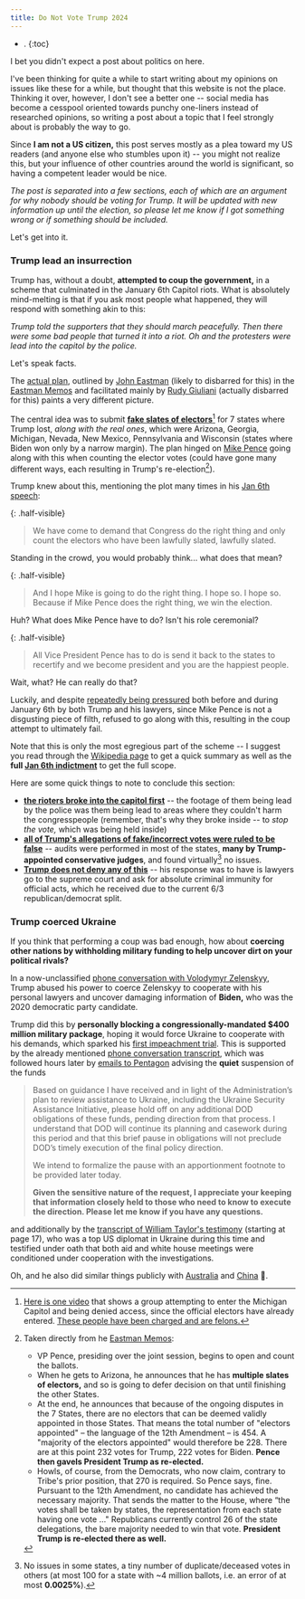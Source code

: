 ```yaml
---
title: Do Not Vote Trump 2024
---
```


- .
{:toc}

I bet you didn't expect a post about politics on here.

I've been thinking for quite a while to start writing about my opinions on issues like these for a while, but thought that this website is not the place.
Thinking it over, however, I don't see a better one -- social media has become a cesspool oriented towards punchy one-liners instead of researched opinions, so writing a post about a topic that I feel strongly about is probably the way to go.

Since **I am not a US citizen,** this post serves mostly as a plea toward my US readers (and anyone else who stumbles upon it) -- you might not realize this, but your influence of other countries around the world is significant, so having a competent leader would be nice.

_The post is separated into a few sections, each of which are an argument for why nobody should be voting for Trump.
It will be updated with new information up until the election, so please let me know if I got something wrong or if something should be included._

Let's get into it.


### Trump **lead an insurrection**

Trump has, without a doubt, **attempted to coup the government,** in a scheme that culminated in the January 6th Capitol riots.
What is absolutely mind-melting is that if you ask most people what happened, they will respond with something akin to this:

_Trump told the supporters that they should march peacefully. Then there were some bad people that turned it into a riot. Oh and the protesters were lead into the capitol by the police._

Let's speak facts.

The [actual plan](https://en.wikipedia.org/wiki/Trump_fake_electors_plot), outlined by [John Eastman](https://en.wikipedia.org/wiki/John_Eastman) (likely to disbarred for this) in the [Eastman Memos](https://en.wikipedia.org/wiki/Eastman_memos) and facilitated mainly by [Rudy Giuliani](https://en.wikipedia.org/wiki/Rudy_Giuliani) (actually disbarred for this) paints a very different picture.

The central idea was to submit [**fake slates of electors**](https://en.wikipedia.org/wiki/Trump_fake_electors_plot)[^fake] for 7 states where Trump lost, _along with the real ones_, which were Arizona, Georgia, Michigan, Nevada, New Mexico, Pennsylvania and Wisconsin (states where Biden won only by a narrow margin).
The plan hinged on [Mike Pence](https://en.wikipedia.org/wiki/Mike_Pence) going along with this when counting the elector votes (could have gone many different ways, each resulting in Trump's re-election[^memo]).

[^memo]: Taken directly from he [Eastman Memos](https://en.wikipedia.org/wiki/Eastman_memos):
    - VP Pence, presiding over the joint session, begins to open and count the ballots.
    - When he gets to Arizona, he announces that he has **multiple slates of electors,** and so is going to defer decision on that until finishing the other States.
    - At the end, he announces that because of the ongoing disputes in the 7 States, there are no electors that can be deemed validly appointed in those States. That means the total number of "electors appointed" – the language of the 12th Amendment – is 454. A "majority of the electors appointed" would therefore be 228. There are at this point 232 votes for Trump, 222 votes for Biden. **Pence then gavels President Trump as re-elected.**
    - Howls, of course, from the Democrats, who now claim, contrary to Tribe's prior position, that 270 is required. So Pence says, fine. Pursuant to the 12th Amendment, no candidate has achieved the necessary majority. That sends the matter to the House, where “the votes shall be taken by states, the representation from each state having one vote ..." Republicans currently control 26 of the state delegations, the bare majority needed to win that vote. **President Trump is re-elected there as well.**


[^fake]: [Here is one video](https://www.youtube.com/watch?v=P_NgLQxMV9c) that shows a group attempting to enter the Michigan Capitol and being denied access, since the official electors have already entered. [These people have been charged and are felons.](https://en.wikipedia.org/wiki/Michigan_prosecution_of_fake_electors)

Trump knew about this, mentioning the plot many times in his [Jan 6th speech](https://www.npr.org/2021/02/10/966396848/read-trumps-jan-6-speech-a-key-part-of-impeachment-trial):

{: .half-visible}
> We have come to demand that Congress do the right thing and only count the electors who have been lawfully slated, lawfully slated.

Standing in the crowd, you would probably think... what does that mean?

{: .half-visible}
> And I hope Mike is going to do the right thing. I hope so. I hope so.
> Because if Mike Pence does the right thing, we win the election.

Huh? What does Mike Pence have to do? Isn't his role ceremonial?

{: .half-visible}
> All Vice President Pence has to do is send it back to the states to recertify and we become president and you are the happiest people.

Wait, what? He can really do that?

Luckily, and despite [repeatedly being pressured](https://en.wikipedia.org/wiki/Attempts_to_overturn_the_2020_United_States_presidential_election#More_pressure_on_Pence) both before and during January 6th by both Trump and his lawyers, since Mike Pence is not a disgusting piece of filth, refused to go along with this, resulting in the coup attempt to ultimately fail.

Note that this is only the most egregious part of the scheme -- I suggest you read through the [Wikipedia page](https://en.wikipedia.org/wiki/Attempts_to_overturn_the_2020_United_States_presidential_election) to get a quick summary as well as the **full [Jan 6th indictment](https://www.justice.gov/storage/US_v_Trump_23_cr_257.pdf)** to get the full scope.

Here are some quick things to note to conclude this section:
- [**the rioters broke into the capitol first**](https://www.youtube.com/watch?v=jWJVMoe7OY0) -- the footage of them being lead by the police was them being lead to areas where they couldn't harm the congresspeople (remember, that's why they broke inside -- to _stop the vote,_ which was being held inside)
- [**all of Trump's allegations of fake/incorrect votes were ruled to be false**](https://en.wikipedia.org/wiki/Attempts_to_overturn_the_2020_United_States_presidential_election#Election_audits) -- audits were performed in most of the states, **many by Trump-appointed conservative judges**, and found virtually[^audits] no issues.
- **[Trump does not deny any of this](https://www.youtube.com/watch?v=MXQ43yyJvgs)** -- his response was to have is lawyers go to the supreme court and ask for absolute criminal immunity for official acts, which he received due to the current 6/3 republican/democrat split.

[^audits]: No issues in some states, a tiny number of duplicate/deceased votes in others (at most 100 for a state with ~4 million ballots, i.e. an error of at most **0.0025%**).


### Trump **coerced Ukraine**
If you think that performing a coup was bad enough, how about **coercing other nations by withholding military funding to help uncover dirt on your political rivals?**

In a now-unclassified [phone conversation with Volodymyr Zelenskyy](/assets/do-not-vote-trump-2024/zelenskyy-call.pdf), Trump abused his power to coerce Zelenskyy to cooperate with his personal lawyers and uncover damaging information of **Biden,** who was the 2020 democratic party candidate.

Trump did this by **personally blocking a congressionally-mandated $400 million military package**, hoping it would force Ukraine to cooperate with his demands, which sparked his [first impeachment trial](https://en.wikipedia.org/wiki/First_impeachment_of_Donald_Trump).
This is supported by the already mentioned [phone conversation transcript](/assets/do-not-vote-trump-2024/zelenskyy-call.pdf), which was followed hours later by [emails to Pentagon](https://www.justsecurity.org/67863/exclusive-unredacted-ukraine-documents-reveal-extent-of-pentagons-legal-concerns/) advising the **quiet** suspension of the funds

> Based on guidance I have received and in light of the Administration’s plan to review assistance to Ukraine, including the Ukraine Security Assistance Initiative, please hold off on any additional DOD obligations of these funds, pending direction from that process. I understand that DOD will continue its planning and casework during this period and that this brief pause in obligations will not preclude DOD’s timely execution of the final policy direction.
>
> We intend to formalize the pause with an apportionment footnote to be provided later today.
>
> **Given the sensitive nature of the request, I appreciate your keeping that information closely held to those who need to know to execute the direction. Please let me know if you have any questions.**

and additionally by the [transcript of William Taylor's testimony](https://www.nytimes.com/interactive/2019/11/06/us/politics/william-taylor-ukraine-transcript.html) (starting at page 17), who was a top US diplomat in Ukraine during this time and testified under oath that both aid and white house meetings were conditioned under cooperation with the investigations.

Oh, and he also did similar things publicly with [Australia](https://archive.ph/20191003014641/https://www.nytimes.com/2019/09/30/us/politics/trump-australia-barr-mueller.html) and [China](https://archive.today/20191003161404/https://www.nytimes.com/2019/10/03/us/politics/trump-china-bidens.html) 🙂.
